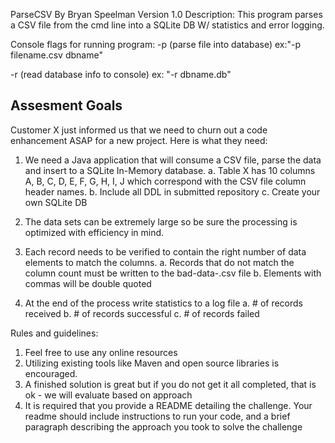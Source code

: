 ParseCSV
By Bryan Speelman
Version 1.0
Description: This program parses a CSV file from the cmd line into a SQLite DB W/ statistics and error logging. 

Console flags for running program:
  -p (parse file into database)
  ex:"-p filename.csv dbname"
  
  -r (read database info to console)
  ex: "-r dbname.db"
  
Assesment Goals
--------------
Customer X just informed us that we need to churn out a code enhancement ASAP for a new project.  Here is what they need:

1. We need a Java application that will consume a CSV file, parse the data and insert to a SQLite In-Memory database.
  a. Table X has 10 columns A, B, C, D, E, F, G, H, I, J which correspond with the CSV file column header names.
  b. Include all DDL in submitted repository
  c. Create your own SQLite DB

2. The data sets can be extremely large so be sure the processing is optimized with efficiency in mind.

3. Each record needs to be verified to contain the right number of data elements to match the columns.
  a. Records that do not match the column count must be written to the bad-data-<timestamp>.csv file
  b. Elements with commas will be double quoted

4. At the end of the process write statistics to a log file
  a. # of records received
  b. # of records successful
  c. # of records failed


Rules and guidelines:

1) Feel free to use any online resources
2) Utilizing existing tools like Maven and open source libraries is encouraged.
3) A finished solution is great but if you do not get it all completed, that is ok - we will evaluate based on approach
4) It is required that you provide a README detailing the challenge. Your readme should include instructions to run your code, and a brief paragraph describing the approach you took to solve the challenge
